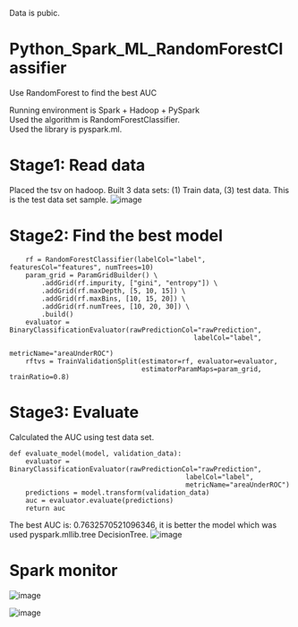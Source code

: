 Data is pubic.
# Python_Spark_ML_RandomForestClassifier
Use RandomForest to find the best AUC


Running environment is Spark + Hadoop + PySpark    
Used the algorithm is RandomForestClassifier.     
Used the library is pyspark.ml.    

# Stage1:  Read data
Placed the tsv on hadoop. Built 3 data sets: (1) Train data, (3) test data.
This is the test data set sample.
![image](https://user-images.githubusercontent.com/75282285/195733643-a130cee3-e69d-48c5-8770-01c456bf9b4b.png)



# Stage2: Find the best model
~~~
    rf = RandomForestClassifier(labelCol="label", featuresCol="features", numTrees=10)
    param_grid = ParamGridBuilder() \
        .addGrid(rf.impurity, ["gini", "entropy"]) \
        .addGrid(rf.maxDepth, [5, 10, 15]) \
        .addGrid(rf.maxBins, [10, 15, 20]) \
        .addGrid(rf.numTrees, [10, 20, 30]) \
        .build()
    evaluator = BinaryClassificationEvaluator(rawPredictionCol="rawPrediction",
                                              labelCol="label",
                                              metricName="areaUnderROC")
    rftvs = TrainValidationSplit(estimator=rf, evaluator=evaluator,
                                 estimatorParamMaps=param_grid, trainRatio=0.8)
~~~

# Stage3: Evaluate
Calculated the AUC using test data set. 
~~~
def evaluate_model(model, validation_data):
    evaluator = BinaryClassificationEvaluator(rawPredictionCol="rawPrediction",
                                            labelCol="label",
                                            metricName="areaUnderROC")
    predictions = model.transform(validation_data)
    auc = evaluator.evaluate(predictions)
    return auc
~~~
The best AUC is: 0.7632570521096346, it is better the model which was used pyspark.mllib.tree DecisionTree.
![image](https://user-images.githubusercontent.com/75282285/195732833-3313f096-033d-481b-8d3b-bb638facbb2a.png)


# Spark monitor

![image](https://user-images.githubusercontent.com/75282285/195733514-e300fbb5-b9d8-4322-8aac-a3e83395fa8c.png)

![image](https://user-images.githubusercontent.com/75282285/195733275-dccde786-d75b-4cac-b654-38e4c99313a7.png)



